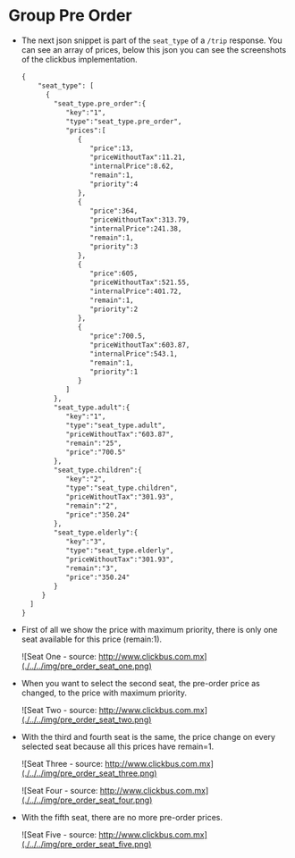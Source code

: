 # Group Pre Order

- The next json snippet is part of the `seat_type` of a `/trip` response. You can see an array of prices, below this json you can see the screenshots of the clickbus implementation.

      {
          "seat_type": [  
            {  
              "seat_type.pre_order":{  
                 "key":"1",
                 "type":"seat_type.pre_order",
                 "prices":[  
                    {  
                       "price":13,
                       "priceWithoutTax":11.21,
                       "internalPrice":8.62,
                       "remain":1,
                       "priority":4
                    },
                    {  
                       "price":364,
                       "priceWithoutTax":313.79,
                       "internalPrice":241.38,
                       "remain":1,
                       "priority":3
                    },
                    {  
                       "price":605,
                       "priceWithoutTax":521.55,
                       "internalPrice":401.72,
                       "remain":1,
                       "priority":2
                    },
                    {  
                       "price":700.5,
                       "priceWithoutTax":603.87,
                       "internalPrice":543.1,
                       "remain":1,
                       "priority":1
                    }
                 ]
              },
              "seat_type.adult":{  
                 "key":"1",
                 "type":"seat_type.adult",
                 "priceWithoutTax":"603.87",
                 "remain":"25",
                 "price":"700.5"
              },
              "seat_type.children":{  
                 "key":"2",
                 "type":"seat_type.children",
                 "priceWithoutTax":"301.93",
                 "remain":"2",
                 "price":"350.24"
              },
              "seat_type.elderly":{  
                 "key":"3",
                 "type":"seat_type.elderly",
                 "priceWithoutTax":"301.93",
                 "remain":"3",
                 "price":"350.24"
              }
           }
        ]
      }

- First of all we show the price with maximum priority, there is only one seat available for this price (remain:1).

    ![Seat One - source: http://www.clickbus.com.mx](./../../img/pre_order_seat_one.png)


- When you want to select the second seat, the pre-order price as changed, to the price with maximum priority.

    ![Seat Two - source: http://www.clickbus.com.mx](./../../img/pre_order_seat_two.png)


- With the third and fourth seat is the same, the price change on every selected seat because all this prices have remain=1.

    ![Seat Three - source: http://www.clickbus.com.mx](./../../img/pre_order_seat_three.png)

    ![Seat Four - source: http://www.clickbus.com.mx](./../../img/pre_order_seat_four.png)


- With the fifth seat, there are no more pre-order prices.

    ![Seat Five - source: http://www.clickbus.com.mx](./../../img/pre_order_seat_five.png)